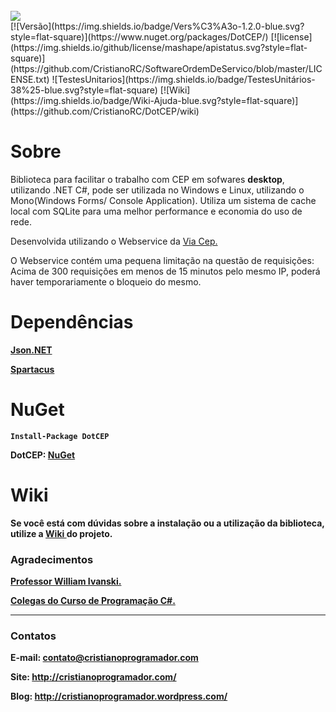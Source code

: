 <br>
<img src = http://i.imgur.com/12X632a.png>

<br>
[![Versão](https://img.shields.io/badge/Vers%C3%A3o-1.2.0-blue.svg?style=flat-square)](https://www.nuget.org/packages/DotCEP/)  [![license](https://img.shields.io/github/license/mashape/apistatus.svg?style=flat-square)](https://github.com/CristianoRC/SoftwareOrdemDeServico/blob/master/LICENSE.txt)  ![TestesUnitarios](https://img.shields.io/badge/TestesUnitários-38%25-blue.svg?style=flat-square)  [![Wiki](https://img.shields.io/badge/Wiki-Ajuda-blue.svg?style=flat-square)](https://github.com/CristianoRC/DotCEP/wiki)

<br>

<h1>Sobre</h1>
Biblioteca para facilitar o trabalho com CEP em sofwares <b>desktop</b>, utilizando .NET C#, pode ser utilizada no Windows e  Linux, utilizando o Mono(Windows Forms/ Console Application).
Utiliza um sistema de cache local com SQLite para uma melhor performance e economia do uso de rede.

Desenvolvida utilizando o Webservice da <a href="https://viacep.com.br/" target="_blank" >Via Cep.</a>

O Webservice contém uma pequena limitação na questão de requisições: Acima de 300 requisições em menos de 15 minutos pelo mesmo IP, poderá haver temporariamente o bloqueio do mesmo.

<h1> Dependências </h1>

<a href="https://www.nuget.org/packages/Newtonsoft.Json/" target="_blank" > <b>Json.NET</b> </a>

<a href="https://github.com/wind39/spartacus" target="_blank" > <b>Spartacus</b> </a>


<h1>NuGet </h1>

<b><code>Install-Package DotCEP</code><br >

<b> DotCEP: <a href="https://www.nuget.org/packages/DotCEP/" target="_blank" >NuGet</a></b>


<h1>Wiki</h1>
Se você está com dúvidas sobre a instalação ou a utilização da biblioteca, utilize a  <a href="https://github.com/CristianoRC/DotCEP/wiki" target="_blank" >Wiki </a>do projeto.

<br>
<h3> Agradecimentos </h3>
<a href="http://williamivanski.com.br/" target="_blank" >Professor William Ivanski.</a>

<a href="https://plus.google.com/communities/102417267229322909418" target="_blank" >Colegas do Curso de Programação C#.</a>

<hr >

<h3> Contatos </h3>

<b>E-mail:</b> contato@cristianoprogramador.com

<b>Site:</b> http://cristianoprogramador.com/

<b>Blog:</b> http://cristianoprogramador.wordpress.com/
